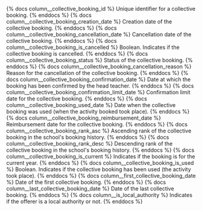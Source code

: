 
{% docs column__collective_booking_id %} Unique identifier for a collective booking. {% enddocs %}
{% docs column__collective_booking_creation_date %} Creation date of the collective booking. {% enddocs %}
{% docs column__collective_booking_cancellation_date %} Cancellation date of the collective booking. {% enddocs %}
{% docs column__collective_booking_is_cancelled %} Boolean. Indicates if the collective booking is cancelled. {% enddocs %}
{% docs column__collective_booking_status %} Status of the collective booking. {% enddocs %}
{% docs column__collective_booking_cancellation_reason %} Reason for the cancellation of the collective booking. {% enddocs %}
{% docs column__collective_booking_confirmation_date %} Date at which the booking has been confirmed by the head teacher. {% enddocs %}
{% docs column__collective_booking_confirmation_limit_date %} Confirmation limit date for the collective booking. {% enddocs %}
{% docs column__collective_booking_used_date %} Date when the collective booking was used (when the activity booked took place). {% enddocs %}
{% docs column__collective_booking_reimbursement_date %} Reimbursement date for the collective booking. {% enddocs %}
{% docs column__collective_booking_rank_asc %} Ascending rank of the collective booking in the school's booking history. {% enddocs %}
{% docs column__collective_booking_rank_desc %} Descending rank of the collective booking in the school's booking history. {% enddocs %}
{% docs column__collective_booking_is_current %} Indicates if the booking is for the current year. {% enddocs %}
{% docs column__collective_booking_is_used %} Boolean. Indicates if the collective booking has been used (the activity took place). {% enddocs %}
{% docs column__first_collective_booking_date %} Date of the first collective booking. {% enddocs %}
{% docs column__last_collective_booking_date %} Date of the last collective booking. {% enddocs %}
{% docs column__is_local_authority %} Indicates if the offerer is a local authority or not. {% enddocs %}
